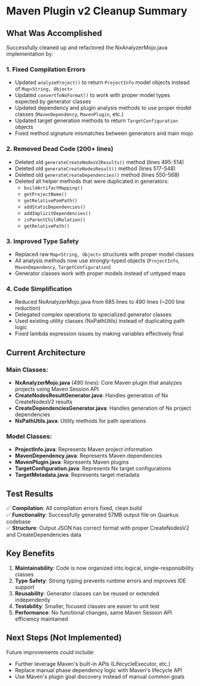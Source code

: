 # Maven Plugin v2 Cleanup Summary

## What Was Accomplished

Successfully cleaned up and refactored the NxAnalyzerMojo.java implementation by:

### 1. Fixed Compilation Errors
- Updated `analyzeProject()` to return `ProjectInfo` model objects instead of `Map<String, Object>`
- Updated `convertToNxFormat()` to work with proper model types expected by generator classes
- Updated dependency and plugin analysis methods to use proper model classes (`MavenDependency`, `MavenPlugin`, etc.)
- Updated target generation methods to return `TargetConfiguration` objects
- Fixed method signature mismatches between generators and main mojo

### 2. Removed Dead Code (200+ lines)
- Deleted old `generateCreateNodesV2Results()` method (lines 495-514)
- Deleted old `generateCreateNodesResult()` method (lines 517-548) 
- Deleted old `generateCreateDependencies()` method (lines 550-568)
- Deleted all helper methods that were duplicated in generators:
  - `buildArtifactMapping()` 
  - `getProjectName()`
  - `getRelativePomPath()`
  - `addStaticDependencies()`
  - `addImplicitDependencies()`
  - `isParentChildRelation()`
  - `getRelativePath()`

### 3. Improved Type Safety
- Replaced raw `Map<String, Object>` structures with proper model classes
- All analysis methods now use strongly-typed objects (`ProjectInfo`, `MavenDependency`, `TargetConfiguration`)
- Generator classes work with proper models instead of untyped maps

### 4. Code Simplification
- Reduced NxAnalyzerMojo.java from 685 lines to 490 lines (~200 line reduction)
- Delegated complex operations to specialized generator classes
- Used existing utility classes (NxPathUtils) instead of duplicating path logic
- Fixed lambda expression issues by making variables effectively final

## Current Architecture

### Main Classes:
- **NxAnalyzerMojo.java** (490 lines): Core Maven plugin that analyzes projects using Maven Session API
- **CreateNodesResultGenerator.java**: Handles generation of Nx CreateNodesV2 results
- **CreateDependenciesGenerator.java**: Handles generation of Nx project dependencies
- **NxPathUtils.java**: Utility methods for path operations

### Model Classes:
- **ProjectInfo.java**: Represents Maven project information
- **MavenDependency.java**: Represents Maven dependencies
- **MavenPlugin.java**: Represents Maven plugins
- **TargetConfiguration.java**: Represents Nx target configurations
- **TargetMetadata.java**: Represents target metadata

## Test Results

✅ **Compilation**: All compilation errors fixed, clean build  
✅ **Functionality**: Successfully generated 57MB output file on Quarkus codebase  
✅ **Structure**: Output JSON has correct format with proper CreateNodesV2 and CreateDependencies data  

## Key Benefits

1. **Maintainability**: Code is now organized into logical, single-responsibility classes
2. **Type Safety**: Strong typing prevents runtime errors and improves IDE support  
3. **Reusability**: Generator classes can be reused or extended independently
4. **Testability**: Smaller, focused classes are easier to unit test
5. **Performance**: No functional changes, same Maven Session API efficiency maintained

## Next Steps (Not Implemented)

Future improvements could include:
- Further leverage Maven's built-in APIs (LifecycleExecutor, etc.)
- Replace manual phase dependency logic with Maven's lifecycle API
- Use Maven's plugin goal discovery instead of manual common goals